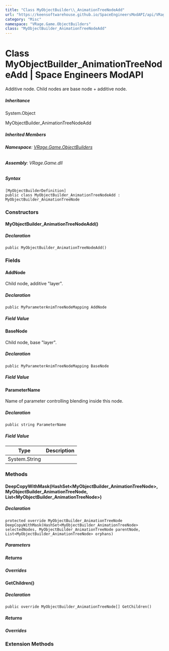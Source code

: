 ```yaml
---
title: "Class MyObjectBuilder\\_AnimationTreeNodeAdd"
url: "https://keensoftwarehouse.github.io/SpaceEngineersModAPI/api/VRage.Game.ObjectBuilders.MyObjectBuilder_AnimationTreeNodeAdd.html"
category: "Misc"
namespace: "VRage.Game.ObjectBuilders"
class: "MyObjectBuilder_AnimationTreeNodeAdd"
---
```


# Class MyObjectBuilder\_AnimationTreeNodeAdd | Space Engineers ModAPI

Additive node. Child nodes are base node + additive node.

##### Inheritance

System.Object

MyObjectBuilder\_AnimationTreeNodeAdd

##### Inherited Members

###### **Namespace**: [VRage.Game.ObjectBuilders](https://keensoftwarehouse.github.io/SpaceEngineersModAPI/api/VRage.Game.ObjectBuilders.html)

###### **Assembly**: VRage.Game.dll

##### Syntax

```
[MyObjectBuilderDefinition]
public class MyObjectBuilder_AnimationTreeNodeAdd : MyObjectBuilder_AnimationTreeNode
```

### [](#constructors)Constructors

#### [](#VRage_Game_ObjectBuilders_MyObjectBuilder_AnimationTreeNodeAdd__ctor)MyObjectBuilder\_AnimationTreeNodeAdd()

##### Declaration

```
public MyObjectBuilder_AnimationTreeNodeAdd()
```

### [](#fields)Fields

#### [](#VRage_Game_ObjectBuilders_MyObjectBuilder_AnimationTreeNodeAdd_AddNode)AddNode

Child node, additive "layer".

##### Declaration

```
public MyParameterAnimTreeNodeMapping AddNode
```

##### Field Value

#### [](#VRage_Game_ObjectBuilders_MyObjectBuilder_AnimationTreeNodeAdd_BaseNode)BaseNode

Child node, base "layer".

##### Declaration

```
public MyParameterAnimTreeNodeMapping BaseNode
```

##### Field Value

#### [](#VRage_Game_ObjectBuilders_MyObjectBuilder_AnimationTreeNodeAdd_ParameterName)ParameterName

Name of parameter controlling blending inside this node.

##### Declaration

```
public string ParameterName
```

##### Field Value

| Type | Description |
| --- | --- |
| System.String |     |

### [](#methods)Methods

#### [](#VRage_Game_ObjectBuilders_MyObjectBuilder_AnimationTreeNodeAdd_DeepCopyWithMask_System_Collections_Generic_HashSet_VRage_Game_ObjectBuilders_MyObjectBuilder_AnimationTreeNode__VRage_Game_ObjectBuilders_MyObjectBuilder_AnimationTreeNode_System_Collections_Generic_List_VRage_Game_ObjectBuilders_MyObjectBuilder_AnimationTreeNode__)DeepCopyWithMask(HashSet<MyObjectBuilder\_AnimationTreeNode>, MyObjectBuilder\_AnimationTreeNode, List<MyObjectBuilder\_AnimationTreeNode>)

##### Declaration

```
protected override MyObjectBuilder_AnimationTreeNode DeepCopyWithMask(HashSet<MyObjectBuilder_AnimationTreeNode> selectedNodes, MyObjectBuilder_AnimationTreeNode parentNode, List<MyObjectBuilder_AnimationTreeNode> orphans)
```

##### Parameters

##### Returns

##### Overrides

#### [](#VRage_Game_ObjectBuilders_MyObjectBuilder_AnimationTreeNodeAdd_GetChildren)GetChildren()

##### Declaration

```
public override MyObjectBuilder_AnimationTreeNode[] GetChildren()
```

##### Returns

##### Overrides

### [](#extensionmethods)Extension Methods